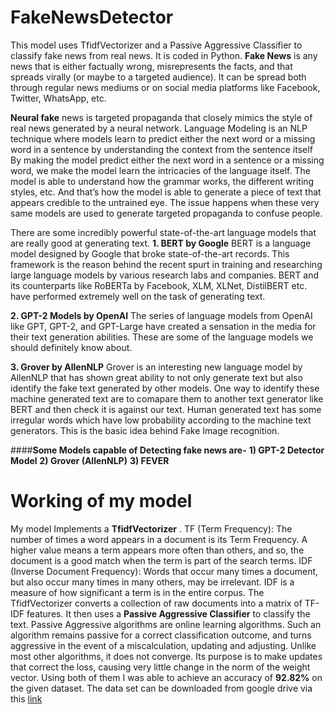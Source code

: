 # FakeNewsDetector
This model uses TfidfVectorizer and a Passive Aggressive Classifier to classify fake news from real news. It is coded in Python. 
**Fake News** is any news that is either factually wrong, misrepresents the facts, and that spreads virally (or maybe to a targeted audience). It can be spread both through regular news mediums or on social media platforms like Facebook, Twitter, WhatsApp, etc.

**Neural fake** news is targeted propaganda that closely mimics the style of real news generated by a neural network. 
Language Modeling is an NLP technique where models learn to predict either the next word or a missing word in a sentence by understanding the context from the sentence itself
By making the model predict either the next word in a sentence or a missing word, we make the model learn the intricacies of the language itself.
The model is able to understand how the grammar works, the different writing styles, etc. And that’s how the model is able to generate a piece of text that appears credible to the untrained eye. The issue happens when these very same models are used to generate targeted propaganda to confuse people.

There are some incredibly powerful state-of-the-art language models that are really good at generating text.
**1. BERT by Google**
BERT is a language model designed by Google that broke state-of-the-art records. This framework is the reason behind the recent spurt in training and researching large language models by various research labs and companies.
BERT and its counterparts like RoBERTa by Facebook, XLM, XLNet, DistilBERT etc. have performed extremely well on the task of generating text.
 
**2. GPT-2 Models by OpenAI**
The series of language models from OpenAI like GPT, GPT-2, and GPT-Large have created a sensation in the media for their text generation abilities. These are some of the language models we should definitely know about.
 
**3. Grover by AllenNLP**
Grover is an interesting new language model by AllenNLP that has shown great ability to not only generate text but also identify the fake text generated by other models.
One way to identify these machine generated text are to comapare them to another text generator like BERT and then check it is against our text. 
Human generated text has some irregular words which have low probability according to the machine text generators. This is the basic idea behind Fake Image recognition.

####**Some Models capable of Detecting fake news are-**
**1)	GPT-2 Detector Model**
**2)	Grover (AllenNLP)**
**3)	FEVER**

# Working of my model
My model Implements a **TfidfVectorizer** . TF (Term Frequency): The number of times a word appears in a document is its Term Frequency. A higher value means a term appears more often than others, and so, the document is a good match when the term is part of the search terms.
IDF (Inverse Document Frequency): Words that occur many times a document, but also occur many times in many others, may be irrelevant. IDF is a measure of how significant a term is in the entire corpus.
The TfidfVectorizer converts a collection of raw documents into a matrix of TF-IDF features.
It then uses a **Passive Aggressive Classifier** to classify the text. Passive Aggressive algorithms are online learning algorithms. Such an algorithm remains passive for a correct classification outcome, and turns aggressive in the event of a miscalculation, updating and adjusting. Unlike most other algorithms, it does not converge. Its purpose is to make updates that correct the loss, causing very little change in the norm of the weight vector.
Using both of them I was able to achieve an accuracy of **92.82%** on the given dataset. The data set can be downloaded from google drive via this [link](https://drive.google.com/file/d/1p0lAVly-rmny--3Kb9000qZyLt8Px1HL/view?usp=sharing)

